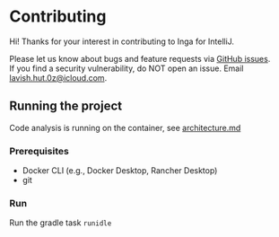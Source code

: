 # Contributing

Hi! Thanks for your interest in contributing to Inga for IntelliJ.

Please let us know about bugs and feature requests via [GitHub issues](https://github.com/seachicken/intellij-inga/issues/new/choose).  
If you find a security vulnerability, do NOT open an issue. Email lavish.hut.0z@icloud.com.

## Running the project

Code analysis is running on the container, see [architecture.md](https://github.com/seachicken/intellij-inga/blob/main/docs/architecture.md)

### Prerequisites

- Docker CLI (e.g., Docker Desktop, Rancher Desktop)
- git

### Run

Run the gradle task `runidle`
